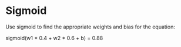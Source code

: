 # Sigmoid
Use sigmoid to find the appropriate weights and bias for the equation:

sigmoid(w1 * 0.4 + w2 * 0.6 + b) = 0.88
